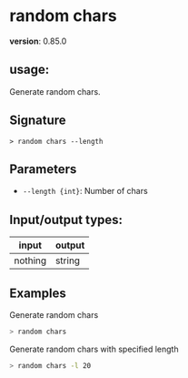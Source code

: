 # random chars

**version**: 0.85.0

## **usage**:

Generate random chars.

## Signature

`> random chars --length`

## Parameters

- `--length {int}`: Number of chars

## Input/output types:

| input   | output |
| ------- | ------ |
| nothing | string |

## Examples

Generate random chars

```bash
> random chars
```

Generate random chars with specified length

```bash
> random chars -l 20
```
